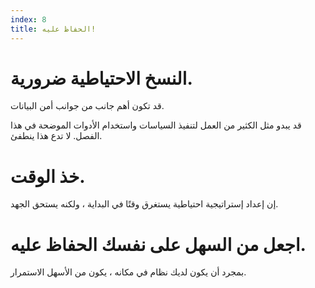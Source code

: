 ```yaml
---
index: 8
title: الحفاظ عليه!
---
```

# النسخ الاحتياطية ضرورية.

قد تكون أهم جانب من جوانب أمن البيانات.

قد يبدو مثل الكثير من العمل لتنفيذ السياسات واستخدام الأدوات الموضحة في هذا الفصل. لا تدع هذا ينطفئ.

# خذ الوقت.

إن إعداد إستراتيجية احتياطية يستغرق وقتًا في البداية ، ولكنه يستحق الجهد.

# اجعل من السهل على نفسك الحفاظ عليه.

بمجرد أن يكون لديك نظام في مكانه ، يكون من الأسهل الاستمرار.
